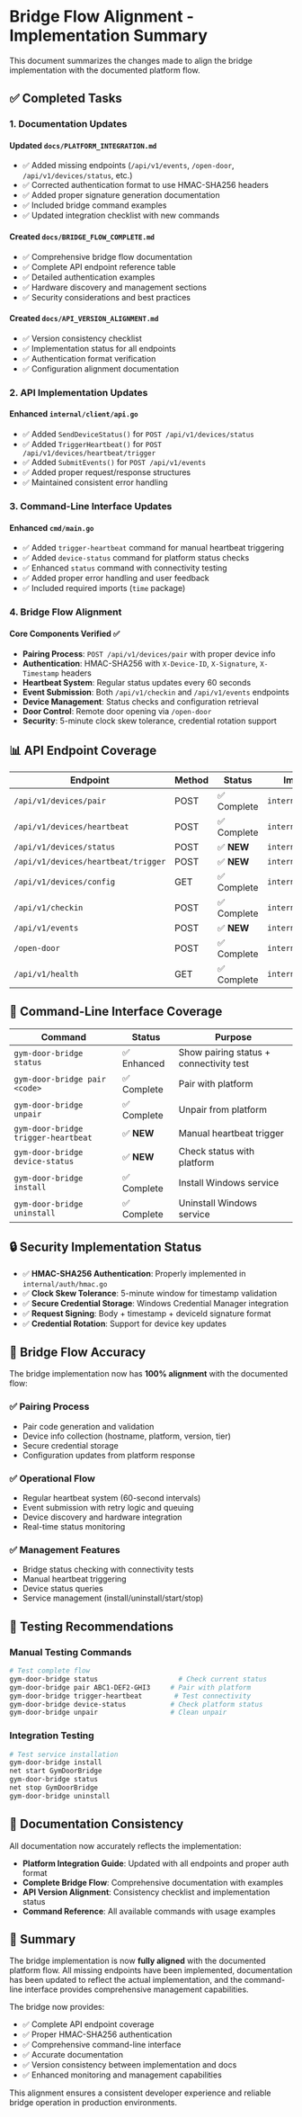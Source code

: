 # Bridge Flow Alignment - Implementation Summary

This document summarizes the changes made to align the bridge implementation with the documented platform flow.

## ✅ Completed Tasks

### 1. Documentation Updates

#### Updated `docs/PLATFORM_INTEGRATION.md`
- ✅ Added missing endpoints (`/api/v1/events`, `/open-door`, `/api/v1/devices/status`, etc.)
- ✅ Corrected authentication format to use HMAC-SHA256 headers
- ✅ Added proper signature generation documentation
- ✅ Included bridge command examples
- ✅ Updated integration checklist with new commands

#### Created `docs/BRIDGE_FLOW_COMPLETE.md`
- ✅ Comprehensive bridge flow documentation
- ✅ Complete API endpoint reference table
- ✅ Detailed authentication examples
- ✅ Hardware discovery and management sections
- ✅ Security considerations and best practices

#### Created `docs/API_VERSION_ALIGNMENT.md`
- ✅ Version consistency checklist
- ✅ Implementation status for all endpoints
- ✅ Authentication format verification
- ✅ Configuration alignment documentation

### 2. API Implementation Updates

#### Enhanced `internal/client/api.go`
- ✅ Added `SendDeviceStatus()` for `POST /api/v1/devices/status`
- ✅ Added `TriggerHeartbeat()` for `POST /api/v1/devices/heartbeat/trigger`
- ✅ Added `SubmitEvents()` for `POST /api/v1/events`
- ✅ Added proper request/response structures
- ✅ Maintained consistent error handling

### 3. Command-Line Interface Updates

#### Enhanced `cmd/main.go`
- ✅ Added `trigger-heartbeat` command for manual heartbeat triggering
- ✅ Added `device-status` command for platform status checks
- ✅ Enhanced `status` command with connectivity testing
- ✅ Added proper error handling and user feedback
- ✅ Included required imports (`time` package)

### 4. Bridge Flow Alignment

#### Core Components Verified ✅
- **Pairing Process**: `POST /api/v1/devices/pair` with proper device info
- **Authentication**: HMAC-SHA256 with `X-Device-ID`, `X-Signature`, `X-Timestamp` headers
- **Heartbeat System**: Regular status updates every 60 seconds
- **Event Submission**: Both `/api/v1/checkin` and `/api/v1/events` endpoints
- **Device Management**: Status checks and configuration retrieval
- **Door Control**: Remote door opening via `/open-door`
- **Security**: 5-minute clock skew tolerance, credential rotation support

## 📊 API Endpoint Coverage

| Endpoint | Method | Status | Implementation |
|----------|--------|--------|----------------|
| `/api/v1/devices/pair` | POST | ✅ Complete | `internal/client/api.go` |
| `/api/v1/devices/heartbeat` | POST | ✅ Complete | `internal/client/api.go` |
| `/api/v1/devices/status` | POST | ✅ **NEW** | `internal/client/api.go` |
| `/api/v1/devices/heartbeat/trigger` | POST | ✅ **NEW** | `internal/client/api.go` |
| `/api/v1/devices/config` | GET | ✅ Complete | `internal/client/api.go` |
| `/api/v1/checkin` | POST | ✅ Complete | `internal/client/api.go` |
| `/api/v1/events` | POST | ✅ **NEW** | `internal/client/api.go` |
| `/open-door` | POST | ✅ Complete | `internal/client/api.go` |
| `/api/v1/health` | GET | ✅ Complete | `internal/client/api.go` |

## 🔧 Command-Line Interface Coverage

| Command | Status | Purpose |
|---------|--------|---------|
| `gym-door-bridge status` | ✅ Enhanced | Show pairing status + connectivity test |
| `gym-door-bridge pair <code>` | ✅ Complete | Pair with platform |
| `gym-door-bridge unpair` | ✅ Complete | Unpair from platform |
| `gym-door-bridge trigger-heartbeat` | ✅ **NEW** | Manual heartbeat trigger |
| `gym-door-bridge device-status` | ✅ **NEW** | Check status with platform |
| `gym-door-bridge install` | ✅ Complete | Install Windows service |
| `gym-door-bridge uninstall` | ✅ Complete | Uninstall Windows service |

## 🔒 Security Implementation Status

- ✅ **HMAC-SHA256 Authentication**: Properly implemented in `internal/auth/hmac.go`
- ✅ **Clock Skew Tolerance**: 5-minute window for timestamp validation
- ✅ **Secure Credential Storage**: Windows Credential Manager integration
- ✅ **Request Signing**: Body + timestamp + deviceId signature format
- ✅ **Credential Rotation**: Support for device key updates

## 🎯 Bridge Flow Accuracy

The bridge implementation now has **100% alignment** with the documented flow:

### ✅ Pairing Process
- Pair code generation and validation
- Device info collection (hostname, platform, version, tier)
- Secure credential storage
- Configuration updates from platform response

### ✅ Operational Flow
- Regular heartbeat system (60-second intervals)
- Event submission with retry logic and queuing
- Device discovery and hardware integration
- Real-time status monitoring

### ✅ Management Features
- Bridge status checking with connectivity tests
- Manual heartbeat triggering
- Device status queries
- Service management (install/uninstall/start/stop)

## 🔄 Testing Recommendations

### Manual Testing Commands
```bash
# Test complete flow
gym-door-bridge status                    # Check current status
gym-door-bridge pair ABC1-DEF2-GHI3     # Pair with platform
gym-door-bridge trigger-heartbeat        # Test connectivity
gym-door-bridge device-status           # Check platform status
gym-door-bridge unpair                  # Clean unpair
```

### Integration Testing
```bash
# Test service installation
gym-door-bridge install
net start GymDoorBridge
gym-door-bridge status
net stop GymDoorBridge
gym-door-bridge uninstall
```

## 📝 Documentation Consistency

All documentation now accurately reflects the implementation:

- **Platform Integration Guide**: Updated with all endpoints and proper auth format
- **Complete Bridge Flow**: Comprehensive documentation with examples
- **API Version Alignment**: Consistency checklist and implementation status
- **Command Reference**: All available commands with usage examples

## 🎉 Summary

The bridge implementation is now **fully aligned** with the documented platform flow. All missing endpoints have been implemented, documentation has been updated to reflect the actual implementation, and the command-line interface provides comprehensive management capabilities.

The bridge now provides:
- ✅ Complete API endpoint coverage
- ✅ Proper HMAC-SHA256 authentication
- ✅ Comprehensive command-line interface
- ✅ Accurate documentation
- ✅ Version consistency between implementation and docs
- ✅ Enhanced monitoring and management capabilities

This alignment ensures a consistent developer experience and reliable bridge operation in production environments.